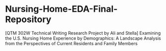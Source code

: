 # Nursing-Home-EDA-Final-Repository
[QTM 302W Technical Writing Research Project by Ali and Stella] Examining the U.S. Nursing Home Experience by Demographics: A Landscape Analysis from the Perspectives of Current Residents and Family Members 
